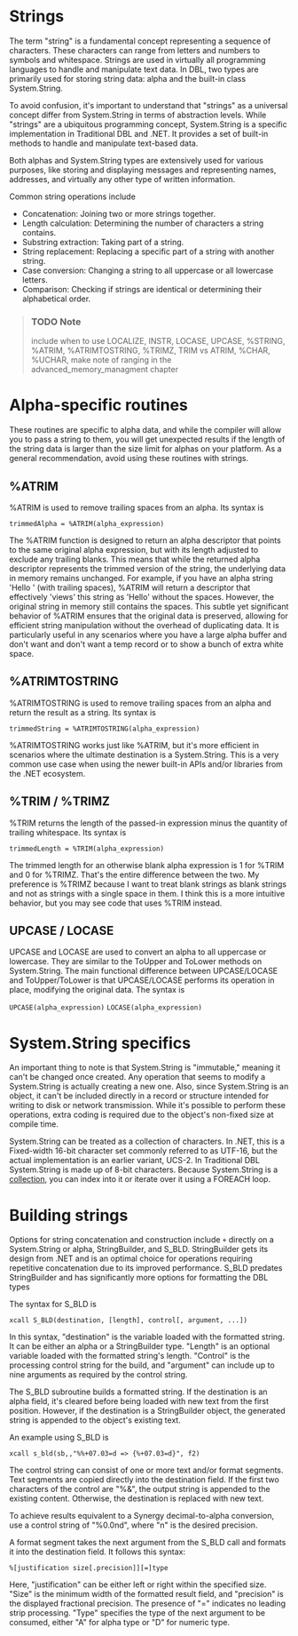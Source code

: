 # Strings
The term "string" is a fundamental concept representing a sequence of characters. These characters can range from letters and numbers to symbols and whitespace. Strings are used in virtually all programming languages to handle and manipulate text data. In DBL, two types are primarily used for storing string data: alpha and the built-in class System.String.

To avoid confusion, it's important to understand that "strings" as a universal concept differ from System.String in terms of abstraction levels. While "strings" are a ubiquitous programming concept, System.String is a specific implementation in Traditional DBL and .NET. It provides a set of built-in methods to handle and manipulate text-based data.

Both alphas and System.String types are extensively used for various purposes, like storing and displaying messages and representing names, addresses, and virtually any other type of written information.

Common string operations include

-   Concatenation: Joining two or more strings together.
-   Length calculation: Determining the number of characters a string contains.
-   Substring extraction: Taking part of a string.
-   String replacement: Replacing a specific part of a string with another string.
-   Case conversion: Changing a string to all uppercase or all lowercase letters.
-   Comparison: Checking if strings are identical or determining their alphabetical order.

> ### TODO Note
> include when to use LOCALIZE, INSTR, LOCASE, UPCASE, %STRING, %ATRIM, %ATRIMTOSTRING, %TRIMZ, TRIM vs ATRIM, %CHAR, %UCHAR, make note of ranging in the advanced_memory_managment chapter 

# Alpha-specific routines
These routines are specific to alpha data, and while the compiler will allow you to pass a string to them, you will get unexpected results if the length of the string data is larger than the size limit for alphas on your platform. As a general recommendation, avoid using these routines with strings.

## %ATRIM
%ATRIM is used to remove trailing spaces from an alpha. Its syntax is

`trimmedAlpha = %ATRIM(alpha_expression)`

The %ATRIM function is designed to return an alpha descriptor that points to the same original alpha expression, but with its length adjusted to exclude any trailing blanks. This means that while the returned alpha descriptor represents the trimmed version of the string, the underlying data in memory remains unchanged. For example, if you have an alpha string 'Hello ' (with trailing spaces), %ATRIM will return a descriptor that effectively 'views' this string as 'Hello' without the spaces. However, the original string in memory still contains the spaces. This subtle yet significant behavior of %ATRIM ensures that the original data is preserved, allowing for efficient string manipulation without the overhead of duplicating data. It is particularly useful in any scenarios where you have a large alpha buffer and don't want and don't want a temp record or to show a bunch of extra white space.

## %ATRIMTOSTRING
%ATRIMTOSTRING is used to remove trailing spaces from an alpha and return the result as a string. Its syntax is

`trimmedString = %ATRIMTOSTRING(alpha_expression)`

%ATRIMTOSTRING works just like %ATRIM, but it's more efficient in scenarios where the ultimate destination is a System.String. This is a very common use case when using the newer built-in APIs and/or libraries from the .NET ecosystem.

## %TRIM / %TRIMZ
%TRIM returns the length of the passed-in expression minus the quantity of trailing whitespace. Its syntax is

`trimmedLength = %TRIM(alpha_expression)`

The trimmed length for an otherwise blank alpha expression is 1 for %TRIM and 0 for %TRIMZ. That's the entire difference between the two. My preference is %TRIMZ because I want to treat blank strings as blank strings and not as strings with a single space in them. I think this is a more intuitive behavior, but you may see code that uses %TRIM instead.

## UPCASE / LOCASE
UPCASE and LOCASE are used to convert an alpha to all uppercase or lowercase. They are similar to the ToUpper and ToLower methods on System.String. The main functional difference between UPCASE/LOCASE and ToUpper/ToLower is that UPCASE/LOCASE performs its operation in place, modifying the original data. The syntax is

`UPCASE(alpha_expression)`
`LOCASE(alpha_expression)`

# System.String specifics

An important thing to note is that System.String is "immutable," meaning it can't be changed once created. Any operation that seems to modify a System.String is actually creating a new one. Also, since System.String is an object, it can't be included directly in a record or structure intended for writing to disk or network transmission. While it's possible to perform these operations, extra coding is required due to the object's non-fixed size at compile time.

System.String can be treated as a collection of characters. In .NET, this is a Fixed-width 16-bit character set commonly referred to as UTF-16, but the actual implementation is an earlier variant, UCS-2. In Traditional DBL System.String is made up of 8-bit characters. Because System.String is a [collection](../collections/collections.md), you can index into it or iterate over it using a FOREACH loop.

# Building strings

Options for string concatenation and construction include `+` directly on a System.String or alpha, StringBuilder, and S_BLD. StringBuilder gets its design from .NET and is an optimal choice for operations requiring repetitive concatenation due to its improved performance. S_BLD predates StringBuilder and has significantly more options for formatting the DBL types

The syntax for S_BLD is

`xcall S_BLD(destination, [length], control[, argument, ...])`

In this syntax, "destination" is the variable loaded with the formatted string. It can be either an alpha or a StringBuilder type. "Length" is an optional variable loaded with the formatted string's length. "Control" is the processing control string for the build, and "argument" can include up to nine arguments as required by the control string.

The S_BLD subroutine builds a formatted string. If the destination is an alpha field, it's cleared before being loaded with new text from the first position. However, if the destination is a StringBuilder object, the generated string is appended to the object's existing text.

An example using S_BLD is

`xcall s_bld(sb,,"%%+07.03=d => {%+07.03=d}", f2)`

The control string can consist of one or more text and/or format segments. Text segments are copied directly into the destination field. If the first two characters of the control are "%&", the output string is appended to the existing content. Otherwise, the destination is replaced with new text.

To achieve results equivalent to a Synergy decimal-to-alpha conversion, use a control string of "%0.0nd", where "n" is the desired precision.

A format segment takes the next argument from the S_BLD call and formats it into the destination field. It follows this syntax:

`%[justification size[.precision]][=]type`

Here, "justification" can be either left or right within the specified size. "Size" is the minimum width of the formatted result field, and "precision" is the displayed fractional precision. The presence of "=" indicates no leading strip processing. "Type" specifies the type of the next argument to be consumed, either "A" for alpha type or "D" for numeric type.